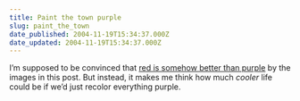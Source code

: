 ```yaml
---
title: Paint the town purple
slug: paint_the_town
date_published: 2004-11-19T15:34:37.000Z
date_updated: 2004-11-19T15:34:37.000Z
---
```


I’m supposed to be convinced that [red is somehow better than purple](http://www.underconsideration.com/speakup/archives/002140.html) by the images in this post. But instead, it makes me think how much *cooler* life could be if we’d just recolor everything purple.
